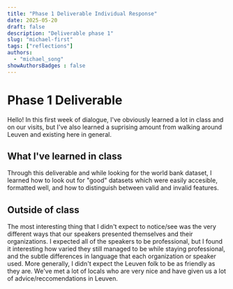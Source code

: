 ```yaml
---
title: "Phase 1 Deliverable Individual Response"
date: 2025-05-20
draft: false
description: "Deliverable phase 1"
slug: "michael-first"
tags: ["reflections"]
authors:
  - "michael_song"
showAuthorsBadges : false
---
```


# Phase 1 Deliverable
Hello! In this first week of dialogue, I've obviously learned a lot in class and on our visits, but I've also learned a suprising amount from walking around Leuven and existing here in general. 

## What I've learned in class
Through this deliverable and while looking for the world bank dataset, I learned how to look out for "good" datasets which were easily accesible, formatted well, and how to distinguish between valid and invalid features. 

## Outside of class
The most interesting thing that I didn't expect to notice/see was the very different ways that our speakers presented themselves and their organizations. I expected all of the speakers to be professional, but I found it interesting how varied they still managed to be while staying professional, and the subtle differences in language that each organization or speaker used. 
More generally, I didn't expect the Leuven folk to be as friendly as they are. We've met a lot of locals who are very nice and have given us a lot of advice/reccomendations in Leuven.